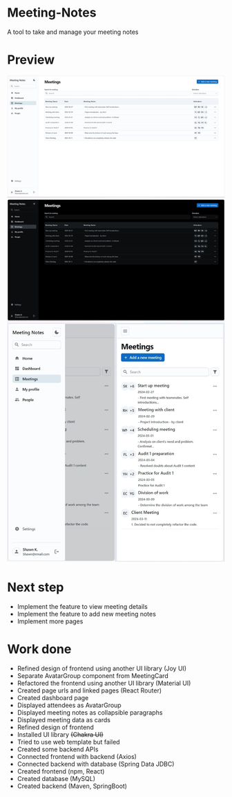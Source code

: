 # Meeting-Notes
A tool to take and manage your meeting notes

# Preview
![preview](/assets/preview-v040-1.jpg "Meetings")
![preview](/assets/preview-v040-2.jpg "Meetings-dark")
![preview](/assets/preview-v040-3.jpg "Meetings-mobile")

# Next step

- Implement the feature to view meeting details
- Implement the feature to add new meeting notes
- Implement more pages

# Work done

- Refined design of frontend using another UI library (Joy UI)
- Separate AvatarGroup component from MeetingCard
- Refactored the frontend using another UI library (Material UI)
- Created page urls and linked pages (React Router)
- Created dashboard page
- Displayed attendees as AvatarGroup
- Displayed meeting notes as collapsible paragraphs 
- Displayed meeting data as cards
- Refined design of frontend
- Installed UI library ~~(Chakra UI)~~
- Tried to use web template but failed
- Created some backend APIs
- Connected frontend with backend (Axios)
- Connected backend with database (Spring Data JDBC)
- Created frontend (npm, React)
- Created database (MySQL)
- Created backend (Maven, SpringBoot)
